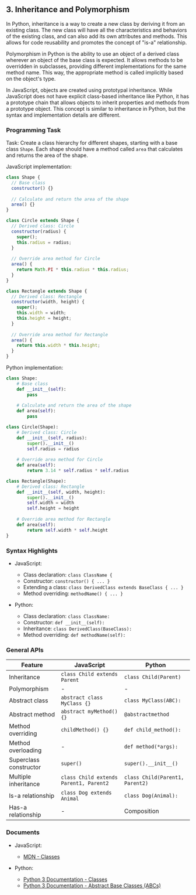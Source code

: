 

## 3. Inheritance and Polymorphism

In Python, inheritance is a way to create a new class by deriving it from an existing class. The new class will have all the characteristics and behaviors of the existing class, and can also add its own attributes and methods. This allows for code reusability and promotes the concept of "is-a" relationship.

Polymorphism in Python is the ability to use an object of a derived class wherever an object of the base class is expected. It allows methods to be overridden in subclasses, providing different implementations for the same method name. This way, the appropriate method is called implicitly based on the object's type.

In JavaScript, objects are created using prototypal inheritance. While JavaScript does not have explicit class-based inheritance like Python, it has a prototype chain that allows objects to inherit properties and methods from a prototype object. This concept is similar to inheritance in Python, but the syntax and implementation details are different.

### Programming Task

Task: Create a class hierarchy for different shapes, starting with a base class `Shape`. Each shape should have a method called `area` that calculates and returns the area of the shape.

JavaScript implementation:
```javascript
class Shape {
  // Base class
  constructor() {}
  
  // Calculate and return the area of the shape
  area() {}
}

class Circle extends Shape {
  // Derived class: Circle
  constructor(radius) {
    super();
    this.radius = radius;
  }
  
  // Override area method for Circle
  area() {
    return Math.PI * this.radius * this.radius;
  }
}

class Rectangle extends Shape {
  // Derived class: Rectangle
  constructor(width, height) {
    super();
    this.width = width;
    this.height = height;
  }
  
  // Override area method for Rectangle
  area() {
    return this.width * this.height;
  }
}
```

Python implementation:
```python
class Shape:
    # Base class
    def __init__(self):
        pass
    
    # Calculate and return the area of the shape
    def area(self):
        pass

class Circle(Shape):
    # Derived class: Circle
    def __init__(self, radius):
        super().__init__()
        self.radius = radius
    
    # Override area method for Circle
    def area(self):
        return 3.14 * self.radius * self.radius

class Rectangle(Shape):
    # Derived class: Rectangle
    def __init__(self, width, height):
        super().__init__()
        self.width = width
        self.height = height
    
    # Override area method for Rectangle
    def area(self):
        return self.width * self.height
}
```

### Syntax Highlights

- JavaScript:
  - Class declaration: `class ClassName {`
  - Constructor: `constructor() { ... }`
  - Extending a class: `class DerivedClass extends BaseClass { ... }`
  - Method overriding: `methodName() { ... }`
    
- Python:
  - Class declaration: `class ClassName:`
  - Constructor: `def __init__(self):`
  - Inheritance: `class DerivedClass(BaseClass):`
  - Method overriding: `def methodName(self):`



### General APIs

| Feature                           | JavaScript                  | Python                  |
| --------------------------------- | --------------------------- | ----------------------- |
| Inheritance                       | `class Child extends Parent` | `class Child(Parent)`    |
| Polymorphism                      | -                           | -                       |
| Abstract class                    | `abstract class MyClass {}`  | `class MyClass(ABC):`    |
| Abstract method                   | `abstract myMethod() {}`     | `@abstractmethod`       |
| Method overriding                 | `childMethod() {}`           | `def child_method():`    |
| Method overloading                | -                           | `def method(*args):`     |
| Superclass constructor            | `super()`                    | `super().__init__()`    |
| Multiple inheritance              | `class Child extends Parent1, Parent2` | `class Child(Parent1, Parent2)` |
| Is-a relationship                 | `class Dog extends Animal`   | `class Dog(Animal):`     |
| Has-a relationship                | -                           | Composition             |

### Documents

- JavaScript:
  - [MDN - Classes](https://developer.mozilla.org/en-US/docs/Web/JavaScript/Reference/Classes)

- Python:
  - [Python 3 Documentation - Classes](https://docs.python.org/3/tutorial/classes.html)
  - [Python 3 Documentation - Abstract Base Classes (ABCs)](https://docs.python.org/3/library/abc.html)

